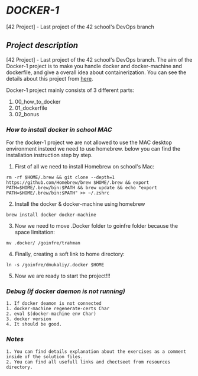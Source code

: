 # ***DOCKER-1***

[42 Project] - Last project of the 42 school's DevOps branch

## ***Project description***

[42 Project] - Last project of the 42 school's DevOps branch. The aim of the Docker-1 project is to make you handle docker and docker-machine and dockerfile, and give a overall idea about containerization. You can see the details about this project from [here](https://github.com/tasmiarahmantanjin/docker-1/blob/main/resources/docker.en.pdf).

Docker-1 project mainly consists of 3 different parts:
1. 00_how_to_docker
2. 01_dockerfile
3. 02_bonus

### ***How to install docker in school MAC***

For the docker-1 project we are not allowed to use the MAC desktop environment insteed we need to use homebrew. below you can find the installation instruction step by step.

1. First of all we need to install Homebrew on school's Mac:
```
rm -rf $HOME/.brew && git clone --depth=1 https://github.com/Homebrew/brew $HOME/.brew && export PATH=$HOME/.brew/bin:$PATH && brew update && echo "export PATH=$HOME/.brew/bin:$PATH" >> ~/.zshrc
```
2. Install the docker & docker-machine using homebrew
```
brew install docker docker-machine
```
3. Now we need to move  .Docker folder to goinfre folder because the space limitation:
```
mv .docker/ /goinfre/trahman
```
4. Finally, creating a soft link to home directory:
```
ln -s /goinfre/dmukaliy/.docker $HOME
```
5. Now we are ready to start the project!!!

### ***Debug (if docker daemon is not running)***

	1. If docker deamon is not connected
	1. docker-machine regenerate-certs Char
	2. eval $(docker-machine env Char)
	3. docker version
	4. It should be good.

### ***Notes***

	1. You can find details explanation about the exercises as a comment inside of the solution files.
	2. You can find all usefull links and chectseet from resources directory.